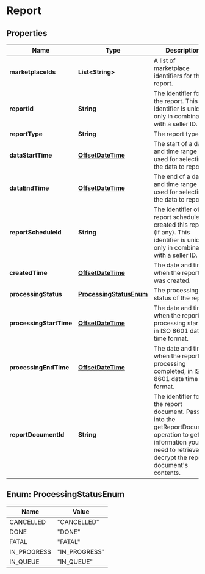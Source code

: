 # Report

## Properties
Name | Type | Description | Notes
------------ | ------------- | ------------- | -------------
**marketplaceIds** | **List&lt;String&gt;** | A list of marketplace identifiers for the report. |  [optional]
**reportId** | **String** | The identifier for the report. This identifier is unique only in combination with a seller ID. | 
**reportType** | **String** | The report type. | 
**dataStartTime** | [**OffsetDateTime**](OffsetDateTime.md) | The start of a date and time range used for selecting the data to report. |  [optional]
**dataEndTime** | [**OffsetDateTime**](OffsetDateTime.md) | The end of a date and time range used for selecting the data to report. |  [optional]
**reportScheduleId** | **String** | The identifier of the report schedule that created this report (if any). This identifier is unique only in combination with a seller ID. |  [optional]
**createdTime** | [**OffsetDateTime**](OffsetDateTime.md) | The date and time when the report was created. | 
**processingStatus** | [**ProcessingStatusEnum**](#ProcessingStatusEnum) | The processing status of the report. | 
**processingStartTime** | [**OffsetDateTime**](OffsetDateTime.md) | The date and time when the report processing started, in ISO 8601 date time format. |  [optional]
**processingEndTime** | [**OffsetDateTime**](OffsetDateTime.md) | The date and time when the report processing completed, in ISO 8601 date time format. |  [optional]
**reportDocumentId** | **String** | The identifier for the report document. Pass this into the getReportDocument operation to get the information you will need to retrieve and decrypt the report document&#x27;s contents. |  [optional]

<a name="ProcessingStatusEnum"></a>
## Enum: ProcessingStatusEnum
Name | Value
---- | -----
CANCELLED | &quot;CANCELLED&quot;
DONE | &quot;DONE&quot;
FATAL | &quot;FATAL&quot;
IN_PROGRESS | &quot;IN_PROGRESS&quot;
IN_QUEUE | &quot;IN_QUEUE&quot;
